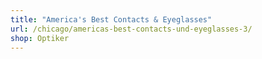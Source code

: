 ```yaml
---
title: "America's Best Contacts & Eyeglasses"
url: /chicago/americas-best-contacts-und-eyeglasses-3/
shop: Optiker
---
```

